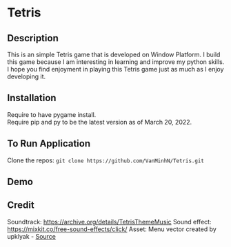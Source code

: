 # Tetris

Description 
-----------
This is an simple Tetris game that is developed on Window Platform. I build this game because I am interesting in learning and improve my python skills. I hope you find enjoyment in playing this Tetris game just as much as I enjoy developing it. 

Installation 
------------
Require to have pygame install. <br>
Require pip and py to be the latest version as of March 20, 2022.

To Run Application 
------------------
Clone the repos: ``git clone https://github.com/VanMinhN/Tetris.git``

Demo
----

Credit
-----
Soundtrack: https://archive.org/details/TetrisThemeMusic
Sound effect: https://mixkit.co/free-sound-effects/click/
Asset: 
Menu vector created by upklyak - <a href="https://www.freepik.com/free-vector/set-game-menu-elements-textile-woven-texture-icons_24655610.htm#query=exit%20button&position=1&from_view=search" target="_blank">Source</a>
